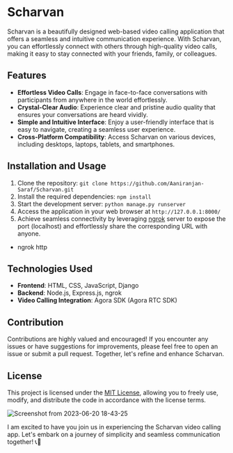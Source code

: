 # Scharvan

Scharvan is a beautifully designed web-based video calling application that offers a seamless and intuitive communication experience. With Scharvan, you can effortlessly connect with others through high-quality video calls, making it easy to stay connected with your friends, family, or colleagues.

## Features

- **Effortless Video Calls**: Engage in face-to-face conversations with participants from anywhere in the world effortlessly.
- **Crystal-Clear Audio**: Experience clear and pristine audio quality that ensures your conversations are heard vividly.
- **Simple and Intuitive Interface**: Enjoy a user-friendly interface that is easy to navigate, creating a seamless user experience.
- **Cross-Platform Compatibility**: Access Scharvan on various devices, including desktops, laptops, tablets, and smartphones.


## Installation and Usage

1. Clone the repository: `git clone https://github.com/Aaniranjan-Saraf/Scharvan.git`
2. Install the required dependencies: `npm install`
3. Start the development server: `python manage.py runserver`
4. Access the application in your web browser at `http://127.0.0.1:8000/`
5. Achieve seamless connectivity by leveraging [ngrok]([url](https://ngrok.com/download)) server to expose the port (localhost) and effortlessly share the corresponding URL with anyone.
  - ngrok http <port>

## Technologies Used

- **Frontend**: HTML, CSS, JavaScript, Django
- **Backend**: Node.js, Express.js, ngrok
- **Video Calling Integration**: Agora SDK (Agora RTC SDK)

## Contribution

Contributions are highly valued and encouraged! If you encounter any issues or have suggestions for improvements, please feel free to open an issue or submit a pull request. Together, let's refine and enhance Scharvan.

## License

This project is licensed under the [MIT License](https://opensource.org/licenses/MIT), allowing you to freely use, modify, and distribute the code in accordance with the license terms.


![Screenshot from 2023-06-20 18-43-25](https://github.com/Aaniranjan-Saraf/Scharvan/assets/97801096/8ceba698-2cc7-4add-b7e4-e58bcd1b3915)


I am excited to have you join us in experiencing the Scharvan video calling app. Let's embark on a journey of simplicity and seamless communication together! 📞🌟

